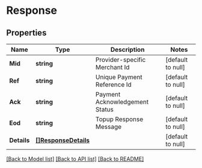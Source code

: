 # Response

## Properties
Name | Type | Description | Notes
------------ | ------------- | ------------- | -------------
**Mid** | **string** | Provider-specific Merchant Id | [default to null]
**Ref** | **string** | Unique Payment Reference Id | [default to null]
**Ack** | **string** | Payment Acknowledgement Status | [default to null]
**Eod** | **string** | Topup Response Message | [default to null]
**Details** | [**[]ResponseDetails**](response_details.md) |  | [default to null]

[[Back to Model list]](../README.md#documentation-for-models) [[Back to API list]](../README.md#documentation-for-api-endpoints) [[Back to README]](../README.md)

